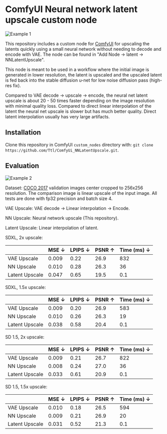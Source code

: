 # ComfyUI Neural network latent upscale custom node

![Example 1](./examples/sdxl_kanagawa_512x512.png)

This repository includes a custom node for
[ComfyUI](https://github.com/comfyanonymous/ComfyUI) for upscaling the latents
quickly using a small neural network without needing to decode and encode with
VAE. The node can be found in "Add Node -> latent -> NNLatentUpscale".

This node is meant to be used in a workflow where the initial image is
generated in lower resolution, the latent is upscaled and the upscaled latent is
fed back into the stable diffusion u-net for low noise diffusion pass (high-res
fix).

Compared to VAE decode -> upscale -> encode, the neural net latent upscale is
about 20 - 50 times faster depending on the image resolution with minimal
quality loss. Compared to direct linear interpolation of the latent the neural
net upscale is slower but has much better quality. Direct latent interpolation
usually has very large artifacts.

## Installation

Clone this repository in ComfyUI `custom_nodes` directory with: `git clone https://github.com/Ttl/ComfyUi_NNLatentUpscale.git`.

## Evaluation

![Example 2](./examples/upscale.jpg)

Dataset: [COCO 2017](https://cocodataset.org.org) validation images center
cropped to 256x256 resolution. The comparison image is linear upscale of the
input image. All tests are done with fp32 precision and batch size 4.


VAE Upscale: VAE decode -> Linear interpolation -> Encode.

NN Upscale: Neural network upscale (This repository).

Latent Upscale: Linear interpolation of latent.

SDXL, 2x upscale:

|                      | MSE ↓  | LPIPS ↓ | PSNR ↑ | Time (ms) ↓ |
|----------------------|--------|---------|--------|-------------|
| VAE Upscale          | 0.009 | 0.22    | 26.9   | 832         |
| NN Upscale           | 0.010 | 0.28    | 26.3   | 36          |
| Latent Upscale       | 0.047 | 0.65    | 19.5   | 0.1         |

SDXL, 1.5x upscale:

|                      | MSE ↓  | LPIPS ↓ | PSNR ↑ | Time (ms) ↓ |
|----------------------|--------|---------|--------|-------------|
| VAE Upscale          | 0.009 | 0.20    | 26.9   | 583         |
| NN Upscale           | 0.010 | 0.26    | 26.3   | 19          |
| Latent Upscale       | 0.038 | 0.58    | 20.4   | 0.1         |

SD 1.5, 2x upscale:

|                      | MSE ↓ | LPIPS ↓ | PSNR ↑ | Time (ms) ↓ |
|----------------------|-------|---------|--------|-------------|
| VAE Upscale          | 0.009 | 0.21    | 26.7   | 822         |
| NN Upscale           | 0.008 | 0.24    | 27.0   | 36          |
| Latent Upscale       | 0.033 | 0.61    | 20.9   | 0.1         |

SD 1.5, 1.5x upscale:

|                      | MSE ↓ | LPIPS ↓ | PSNR ↑ | Time (ms) ↓ |
|----------------------|-------|---------|--------|-------------|
| VAE Upscale          | 0.010 | 0.18    | 26.5   | 594         |
| NN Upscale           | 0.009 | 0.21    | 26.9   | 20          |
| Latent Upscale       | 0.031 | 0.52    | 21.3   | 0.1         |
